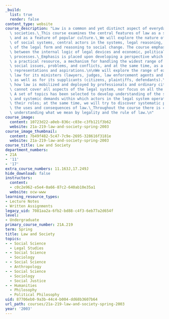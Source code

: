 ```yaml
---
_build:
  list: true
  render: false
content_type: website
course_description: "Law is a common and yet distinct aspect of everyday life in modern\
  \ societies.\_This course examines the central features of law as a social institution\
  \ and as a feature of popular culture.\_We will explore the nature of law as a set\
  \ of social systems, central actors in the systems, legal reasoning, and the relationship\
  \ of the legal form and reasoning to social change. The course emphasizes the relationship\
  \ between the internal logic of legal devices and economic, political and social\
  \ processes.\_Emphasis is placed upon developing a perspective which views law as\
  \ a practical resource, a mechanism for handling the widest range of unspecified\
  \ social issues, problems, and conflicts, and at the same time, as a set of shared\
  \ representations and aspirations.\n\nWe will explore the range of experiences of\
  \ law for its ministers (lawyers, judges, law enforcement agents and administrators)\
  \ as well as for its supplicants (citizens, plaintiffs, defendants).\_We will examine\
  \ how law is mobilized and deployed by professionals and ordinary citizens.\_We\
  \ cannot cover all aspects of the legal system, nor focus on all the different actors.\
  \ A set of topics has been selected to develop understanding of the situational\
  \ and systemic demands within which actors in the legal system operate and perform\
  \ their roles; at the same time, we will try to discover systematic patterns in\
  \ the uses and consequences of law.\_Throughout the course there is concern for\
  \ understanding what we mean by legality and the rule of law.\n"
course_image:
  content: 10723d22-a0eb-836c-c03e-c3fb121f3b62
  website: 21a-219-law-and-society-spring-2003
course_image_thumbnail:
  content: 7b49f482-5c47-7c9e-2695-328616f3181e
  website: 21a-219-law-and-society-spring-2003
course_title: Law and Society
department_numbers:
- 21A
- '11'
- '17'
extra_course_numbers: 11.163J,17.249J
hide_download: false
instructors:
  content:
  - c0c2e962-e5e4-0a66-87c2-640ab10e35a1
  website: ocw-www
learning_resource_types:
- Lecture Notes
- Written Assignments
legacy_uid: 7081aa2a-6fb2-bd88-c4f3-6eb77a2d654f
level:
- Undergraduate
primary_course_number: 21A.219
term: Spring
title: Law and Society
topics:
- - Social Science
  - Legal Studies
- - Social Science
  - Sociology
- - Social Science
  - Anthropology
- - Social Science
  - Sociology
  - Social Justice
- - Humanities
  - Philosophy
  - Political Philosophy
uid: 87706eb0-9a3b-44c4-b004-dd68b3607b64
url_path: courses/21a-219-law-and-society-spring-2003
year: '2003'
---
```

